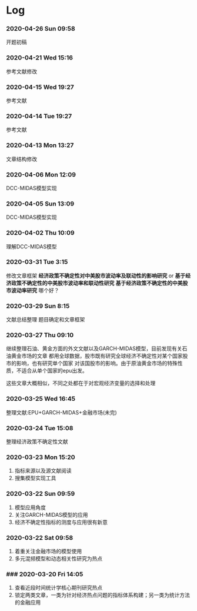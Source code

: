 # Log
### 2020-04-26 Sun 09:58
开题初稿
### 2020-04-21 Wed 15:16
参考文献修改
### 2020-04-15 Wed 19:27
参考文献
### 2020-04-14 Tue 19:27
参考文献
### 2020-04-13 Mon 13:27
文章结构修改
### 2020-04-06 Mon 12:09
DCC-MIDAS模型实现
### 2020-04-05 Sun 13:09
DCC-MIDAS模型实现
### 2020-04-02 Thu 10:09
理解DCC-MIDAS模型
### 2020-03-31 Tue 3:15
修改文章框架
**经济政策不确定性对中美股市波动率及联动性的影响研究**
or
**基于经济政策不确定性的中美股市波动率和联动性研究**
**基于经济政策不确定性的中美股市波动率研究**
哪个好？
### 2020-03-29 Sun 8:15
文献总结整理
题目确定和文章框架
### 2020-03-27 Thu 09:10
继续整理石油、黄金方面的外文文献以及GARCH-MIDAS模型，目前发现有关石油黄金市场的文章
都用全球数据，股市既有研究全球经济不确定性对某个国家股市的影响，也有研究单个国家
对该国股市的影响。由于原油黄金市场的特殊性质，不适合从单个国家的epu出发。

这些文章大概相似，不同之处都在于对宏观经济变量的选择和处理
### 2020-03-25 Wed 16:45
整理文献:EPU+GARCH-MIDAS+金融市场(未完)
### 2020-03-24 Tue 15:08
整理经济政策不确定性文献
### 2020-03-23 Mon 15:20
1. 指标来源以及源文献阅读
2. 搜集模型实现工具
### 2020-03-22 Sun 09:59
1. 模型应用角度
2. 关注GARCH-MIDAS模型的应用
3. 经济不确定性指标的测度与应用很有新意
### 2020-03-22 Sat 09:58
1. 着重关注金融市场的模型使用
2. 多元混频模型和动态相关性研究为热点
### ### 2020-03-20 Fri 14:05
1. 查看近段时间统计学核心期刊研究热点
2. 锁定两类文章，一类为针对经济热点问题的指标体系构建；另一类为统计方法的金融应用